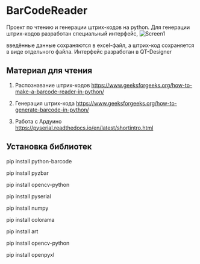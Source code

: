 # BarCodeReader
Проект по чтению и генерации штрих-кодов на python. Для генерации штрих-кодов разработан специальный интерфейс, 
![Screen1](https://github.com/AnLiMan/BarCodeReader/Screen1.png)

введённые данные сохраняются в excel-файл, 
а штрих-код сохраняется в виде отдельного файла. Интерфейс разработан в QT-Designer

## Материал для чтения

1. Распознавание штрих-кодов https://www.geeksforgeeks.org/how-to-make-a-barcode-reader-in-python/ 

2. Генерация штрих-кода https://www.geeksforgeeks.org/how-to-generate-barcode-in-python/
  
3. Работа с Ардуино https://pyserial.readthedocs.io/en/latest/shortintro.html

## Установка библиотек
pip install python-barcode

pip install pyzbar

pip install opencv-python

pip install pyserial

pip install numpy

pip install colorama

pip install art

pip install opencv-python

pip install openpyxl


